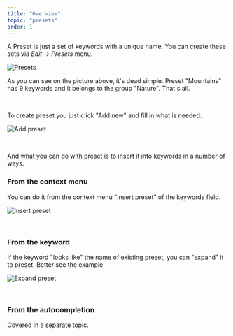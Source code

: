 ```yaml
---
title: "Overview"
topic: "presets"
order: 1
---
```


A Preset is just a set of keywords with a unique name. You can create these sets via _Edit -> Presets_ menu.

<p>
  <img alt="Presets" src="{{site.url}}/images/tutorials/presets/presets.png" class="small-12 large-12" />
</p>

As you can see on the picture above, it's dead simple. Preset "Mountains" has 9 keywords and it belongs to the group "Nature". That's all.

<br />

To create preset you just click "Add new" and fill in what is needed:

<p>
  <img alt="Add preset" src="{{site.url}}/images/tutorials/presets/add-preset.gif" class="small-12 large-12" />
</p>

<br />

And what you can do with preset is to insert it into keywords in a number of ways.

<h3>From the context menu</h3>

You can do it from the context menu "Insert preset" of the keywords field.

<p>
  <img alt="Insert preset" src="{{site.url}}/images/tutorials/presets/insert-preset.gif" class="small-12 large-12" />
</p>

<br />

<h3>From the keyword</h3>

If the keyword "looks like" the name of existing preset, you can "expand" it to preset. Better see the example.

<p>
  <img alt="Expand preset" src="{{site.url}}/images/tutorials/presets/expand-preset.gif" class="small-12 large-12" />
</p>

<br />

<h3>From the autocompletion</h3>

Covered in a <a href="{{site.url}}/tutorials/presets-autocomplete/">separate topic</a>.
